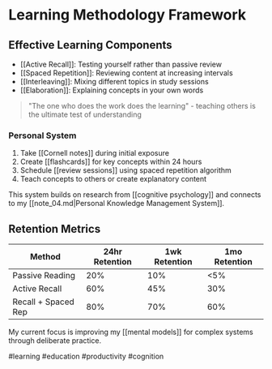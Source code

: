 # Learning Methodology Framework

## Effective Learning Components
- [[Active Recall]]: Testing yourself rather than passive review
- [[Spaced Repetition]]: Reviewing content at increasing intervals
- [[Interleaving]]: Mixing different topics in study sessions
- [[Elaboration]]: Explaining concepts in your own words

> "The one who does the work does the learning" - teaching others is the ultimate test of understanding

### Personal System
1. Take [[Cornell notes]] during initial exposure
2. Create [[flashcards]] for key concepts within 24 hours
3. Schedule [[review sessions]] using spaced repetition algorithm
4. Teach concepts to others or create explanatory content

This system builds on research from [[cognitive psychology]] and connects to my [[note_04.md|Personal Knowledge Management System]].

## Retention Metrics
| Method | 24hr Retention | 1wk Retention | 1mo Retention |
|--------|---------------|--------------|---------------|
| Passive Reading | 20% | 10% | <5% |
| Active Recall | 60% | 45% | 30% |
| Recall + Spaced Rep | 80% | 70% | 60% |

My current focus is improving my [[mental models]] for complex systems through deliberate practice.

#learning #education #productivity #cognition